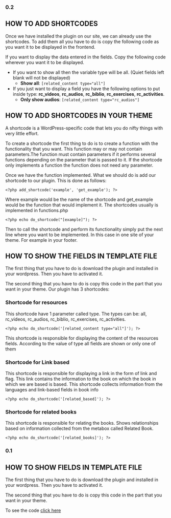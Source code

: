 ### 0.2
## HOW TO ADD SHORTCODES 

Once we have installed the plugin on our site, we can already use the shortcodes. To add them all you have to do is copy the following code as you want it to be displayed in the frontend.

If you want to display the data entered in the fields. Copy the following code wherever you want it to be displayed.

* If you want to show all then the variable type will be all. (Quiet fields left blank will not be displayed)
 	* **Show all**: `[related_content type="all"]`
* If you just want to display a field you have the following options to put inside type: **rc_videos**, **rc_audios**, **rc_biblio**, **rc_exercises**, **rc_activities**.
	* **Only show audios**: `[related_content type="rc_audios"]`


## HOW TO ADD SHORTCODES IN YOUR THEME

A shortcode is a WordPress-specific code that lets you do nifty things with very little effort. 

To create a shortcode the first thing to do is to create a function with the functionality that you want. This function may or may not contain parameters.The function must contain parameters if it performs several functions depending on the parameter that is passed to it. If the shortcode only implements a function the function does not need any parameter. 

Once we have the function implemented. What we should do is add our shortcode to our plugin. This is done as follows:

`<?php add_shortcode('example', 'get_example'); ?>`

Where example would be the name of the shortcode and get_example would be the function that would implement it. The shortcodes usually is implemented in functions.php

`<?php echo do_shortcode("[example]"); ?>`


Then to call the shortcode and perform its functionality simply put the next line where you want to be implemented. In this case in one site of your theme.
For example in your footer.


## HOW TO SHOW THE FIELDS IN TEMPLATE FILE

The first thing that you have to do is download the plugin and installed in your wordpress. Then you have to activated it. 

The second thing that you have to do  is copy this code in the part that you want in your theme. Our plugin has 3 shortcodes:

### Shortcode for resources
This shortcode have 1 parameter called type. The types can be: all, rc_videos, rc_audios, rc_biblio, rc_exercises, rc_activities.

`<?php echo do_shortcode('[related_content type="all"]'); ?>`

This shortcode is responsible for displaying the content of the resources fields. According to the value of type all fields are shown or only one of them

### Shortcode for Link based

This shortcode is responsible for displaying a link in the form of link and flag. This link contains the information to the book on which the book in which we are based is based. This shortcode collects information from the languages and link-based fields in book info

`<?php echo do_shortcode('[related_based]'); ?>`

### Shortcode for related books

This shortcode is responsible for relating the books. Shows relationships based on information collected from the metabox called Related Book.

`<?php echo do_shortcode('[related_books]'); ?>`



### 0.1

## HOW TO SHOW FIELDS IN TEMPLATE FILE

The first thing that you have to do is download the plugin and installed in your wordpress. Then you have to activated it. 

The second thing that you have to do  is copy this code in the part that you want in your theme. 

To see the code [click here](https://gist.githubusercontent.com/colomet/7d30eef2f7bd2ad81301b335d6e3c673/raw/c481692d7c013c4aa35602f9313c183a70de453b/PB_RC-show_in_template_files.php)
